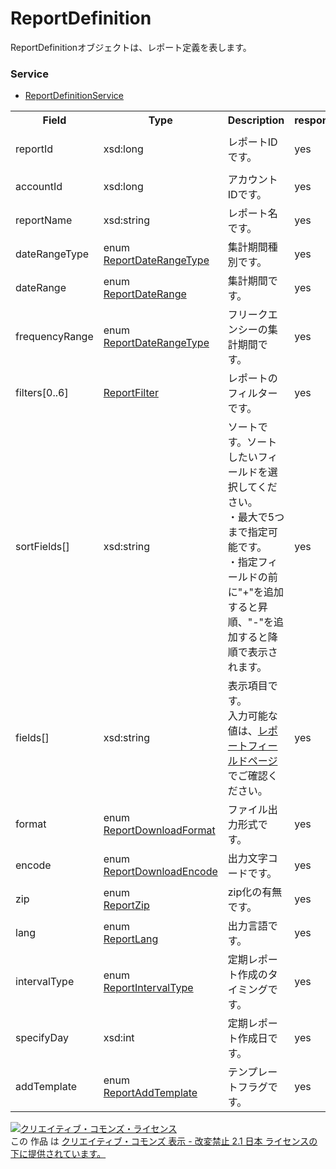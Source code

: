 # ReportDefinition
ReportDefinitionオブジェクトは、レポート定義を表します。
### Service
+ [ReportDefinitionService](../services/ReportDefinitionService.md)

<table>
 <tr>
  <th>Field</th>
  <th>Type</th>
  <th>Description</th>
  <th>response</th>
  <th>get</th>
  <th>add</th>
  <th>set</th>
  <th>remove</th>
 <tr>
  <td>reportId</td>
  <td>xsd:long</td>
  <td>レポートIDです。</td>
  <td>yes</td>
  <td>-</td>
  <td>Ignore</td>
  <td>-</td>
  <td>Requirement<br>(Not updatable)</td>
 </tr>
 <tr>
  <td>accountId</td>
  <td>xsd:long</td>
  <td>アカウントIDです。</td>
  <td>yes</td>
  <td>-</td>
  <td>Ignore</td>
  <td>-</td>
  <td>Ignore</td>
 </tr>
 <tr>
  <td>reportName</td>
  <td>xsd:string</td>
  <td>レポート名です。</td>
  <td>yes</td>
  <td>-</td>
  <td>Optional</td>
  <td>-</td>
  <td>Ignore</td>
 </tr>
 <tr>
  <td>dateRangeType</td>
  <td>enum<br><a href="./ReportDateRangeType.md">ReportDateRangeType</a></td>
  <td>集計期間種別です。</td>
  <td>yes</td>
  <td>-</td>
  <td>Requirement</td>
  <td>-</td>
  <td>Ignore</td>
 </tr>
 <tr>
  <td>dateRange</td>
  <td>enum<br><a href="./ReportDateRange.md">ReportDateRange</a></td>
  <td>集計期間です。</td>
  <td>yes</td>
  <td>-</td>
  <td>Optional</td>
  <td>-</td>
  <td>Ignore</td>
 </tr>
 <tr>
  <td>frequencyRange</td>
  <td>enum<br><a href="./ReportDateRangeType.md">ReportDateRangeType</a></td>
  <td>フリークエンシーの集計期間です。</td>
  <td>yes</td>
  <td>-</td>
  <td>Optional</td>
  <td>-</td>
  <td>Ignore</td>
 </tr>
 <tr>
  <td>filters[0..6]</td>
  <td><a href="./ReportFilter.md">ReportFilter</a></td>
  <td>レポートのフィルターです。</td>
  <td>yes</td>
  <td>-</td>
  <td>Optional</td>
  <td>-</td>
  <td>Ignore</td>
 </tr>
 <tr>
  <td>sortFields[]</td>
  <td>xsd:string</td>
  <td>ソートです。ソートしたいフィールドを選択してください。<br>
  ・最大で5つまで指定可能です。<br>
  ・指定フィールドの前に"+"を追加すると昇順、"-"を追加すると降順で表示されます。</td>
  <td>yes</td>
  <td>-</td>
  <td>Optional</td>
  <td>-</td>
  <td>Ignore</td>
 </tr>
 <tr>
  <td>fields[]</td>
  <td>xsd:string</td>
  <td>表示項目です。<br>入力可能な値は、<a href="../appendix/reports.md">レポートフィールドページ</a>でご確認ください。</td>
  <td>yes</td>
  <td>-</td>
  <td>Requirement</td>
  <td>-</td>
  <td>Ignore</td>
 </tr>
 <tr>
  <td>format</td>
  <td>enum<br><a href="./ReportDownloadFormat.md">ReportDownloadFormat</a></td>
  <td>ファイル出力形式です。</td>
  <td>yes</td>
  <td>-</td>
  <td>Optional</td>
  <td>-</td>
  <td>Ignore</td>
 </tr>
 <tr>
  <td>encode</td>
  <td>enum<br><a href="./ReportDownloadEncode.md">ReportDownloadEncode</a></td>
  <td>出力文字コードです。</td>
  <td>yes</td>
  <td>-</td>
  <td>Optional</td>
  <td>-</td>
  <td>Ignore</td>
 </tr>
 <tr>
  <td>zip</td>
  <td>enum<br><a href="./ReportZip.md">ReportZip</a></td>
  <td>zip化の有無です。</td>
  <td>yes</td>
  <td>-</td>
  <td>Optional</td>
  <td>-</td>
  <td>Ignore</td>
 </tr>
 <tr>
  <td>lang</td>
  <td>enum<br><a href="./ReportLang.md">ReportLang</a></td>
  <td>出力言語です。</td>
  <td>yes</td>
  <td>-</td>
  <td>Optional</td>
  <td>-</td>
  <td>Ignore</td>
 </tr>
 <tr>
  <td>intervalType</td>
  <td>enum<br><a href="./ReportIntervalType.md">ReportIntervalType</a></td>
  <td>定期レポート作成のタイミングです。</td>
  <td>yes</td>
  <td>-</td>
  <td>Optional</td>
  <td>-</td>
  <td>Ignore</td>
 </tr>
 <tr>
  <td>specifyDay</td>
  <td>xsd:int</td>
  <td>定期レポート作成日です。</td>
  <td>yes</td>
  <td>-</td>
  <td>Optional</td>
  <td>-</td>
  <td>Ignore</td>
 </tr>
 <tr>
  <td>addTemplate</td>
  <td>enum<br><a href="./ReportAddTemplate.md">ReportAddTemplate</a></td>
  <td>テンプレートフラグです。</td>
  <td>yes</td>
  <td>-</td>
  <td>Optional</td>
  <td>-</td>
  <td>Ignore</td>
 </tr>
</table>

<a rel="license" href="http://creativecommons.org/licenses/by-nd/2.1/jp/"><img alt="クリエイティブ・コモンズ・ライセンス" style="border-width:0" src="https://i.creativecommons.org/l/by-nd/2.1/jp/88x31.png" /></a><br />この 作品 は <a rel="license" href="http://creativecommons.org/licenses/by-nd/2.1/jp/">クリエイティブ・コモンズ 表示 - 改変禁止 2.1 日本 ライセンスの下に提供されています。</a>

